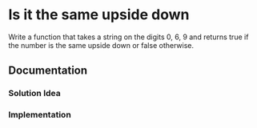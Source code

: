 # Is it the same upside down
Write a function that takes a string on the digits 0, 6, 9 and returns true if the number is the same upside down or false otherwise.


## Documentation

### Solution Idea

### Implementation